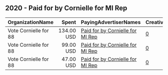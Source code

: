 ## 2020 - Paid for by Cornielle for MI Rep 
|OrganizationName|Spent|PayingAdvertiserNames|CreativeUrls|Impressions|Genders|AgeBrackets|CountryCodes|BillingAddresses|CandidateBallotInformation|
|:---|---:|:---|:---|---:|:---|:---|:---|:---|:---|
|Vote Cornielle for 88|134.00 USD|[Paid for by Cornielle for MI Rep](2020/Paid_for_by_Cornielle_for_MI_Rep.md)|[0](https://www.snap.com/political-ads/asset/edd9222b4330409b7152bd87a8b33ac495080cde8921b46e67dc94b95e2d0b52?mediaType=png)|29,471||16+|united states|US|Franklin Cornielle for MI State Rep|
|Vote Cornielle for 88|99.00 USD|[Paid for by Cornielle for MI Rep](2020/Paid_for_by_Cornielle_for_MI_Rep.md)|[0](https://www.snap.com/political-ads/asset/edd9222b4330409b7152bd87a8b33ac495080cde8921b46e67dc94b95e2d0b52?mediaType=png)|89,379|||united states|US|Franklin Cornielle for MI State Rep|
|Vote Cornielle for 88|47.00 USD|[Paid for by Cornielle for MI Rep](2020/Paid_for_by_Cornielle_for_MI_Rep.md)|[0](https://www.snap.com/political-ads/asset/b34046044a26b804c881eee0104b40d93ad519c335c93edf9ea6896ee540caee?mediaType=png)|12,726||17+|united states|US||
